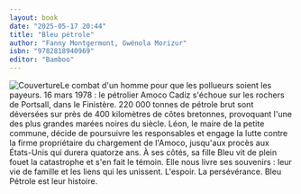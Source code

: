 ```yaml
---
layout: book
date: "2025-05-17 20:44"
title: "Bleu pétrole"
author: "Fanny Montgermont, Gwénola Morizur"
isbn: "9782818940969"
editor: "Bamboo"
---
```

![Couverture](/img/9782818940969.jpeg)Le combat d'un homme pour que les pollueurs soient les payeurs.
16 mars 1978 : le pétrolier Amoco Cadiz s'échoue sur les rochers de Portsall, dans le Finistère. 220 000 tonnes de pétrole brut sont déversées sur près de 400 kilomètres de côtes bretonnes, provoquant l'une des plus grandes marées noires du siècle. Léon, le maire de la petite commune, décide de poursuivre les responsables et engage la lutte contre la firme propriétaire du chargement de l'Amoco, jusqu'aux procès aux États-Unis qui durera quatorze ans. À ses côtés, sa fille Bleu vit de plein fouet la catastrophe et s'en fait le témoin. Elle nous livre ses souvenirs : leur vie de famille et les liens qui les unissent. L'espoir. La persévérance. Bleu Pétrole est leur histoire.
